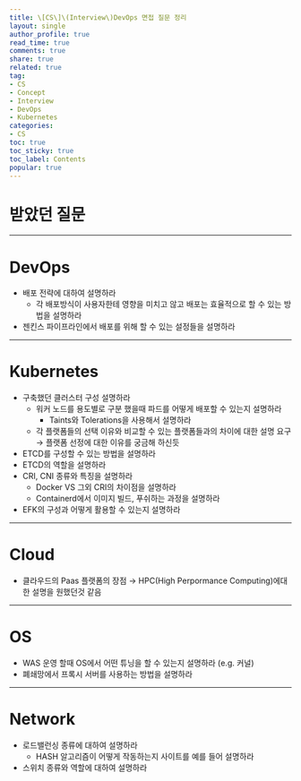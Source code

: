 ```yaml
---
title: \[CS\]\(Interview\)DevOps 면접 질문 정리
layout: single
author_profile: true
read_time: true
comments: true
share: true
related: true
tag:
- CS
- Concept
- Interview
- DevOps
- Kubernetes
categories:
- CS
toc: true
toc_sticky: true
toc_label: Contents
popular: true
---
```

# 받았던 질문
---
# DevOps
- 배포 전략에 대하여 설명하라
    - 각 배포방식이 사용자한테 영향을 미치고 않고 배포는 효율적으로 할 수 있는 방법을 설명하라
- 젠킨스 파이프라인에서 배포를 위해 할 수 있는 설정들을 설명하라
---
# Kubernetes
- 구축했던 클러스터 구성 설명하라
    - 워커 노드를 용도별로 구분 했을때 파드를 어떻게 배포할 수 있는지 설명하라
        - Taints와 Tolerations을 사용해서 설명하라
    - 각 플랫폼들의 선택 이유와 비교할 수 있는 플랫폼들과의 차이에 대한 설명 요구 → 플랫폼 선정에 대한 이유를 궁금해 하신듯
- ETCD를 구성할 수 있는 방법을 설명하라
- ETCD의 역할을 설명하라
- CRI, CNI 종류와 특징을 설명하라
    - Docker VS 그외 CRI의 차이점을 설명하라
    - Containerd에서 이미지 빌드, 푸쉬하는 과정을 설명하라
- EFK의 구성과 어떻게 활용할 수 있는지 설명하라
---
# Cloud
- 클라우드의 Paas 플랫폼의 장점 → HPC(High Perpormance Computing)에대한 설명을 원했던것 같음

---
# OS
- WAS 운영 할때 OS에서 어떤 튜닝을 할 수 있는지 설명하라 (e.g. 커널)
- 폐쇄망에서 프록시 서버를 사용하는 방법을 설명하라

---
# Network
- 로드밸런싱 종류에 대하여 설명하라
    - HASH 알고리즘이 어떻게 작동하는지 사이트를 예를 들어 설명하라
- 스위치 종류와 역할에 대하여 설명하라